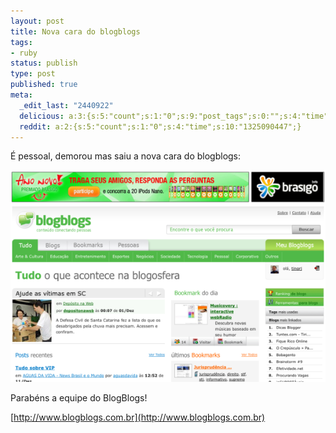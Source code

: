 ```yaml
---
layout: post
title: Nova cara do blogblogs
tags:
- ruby
status: publish
type: post
published: true
meta:
  _edit_last: "2440922"
  delicious: a:3:{s:5:"count";s:1:"0";s:9:"post_tags";s:0:"";s:4:"time";s:10:"1233900866";}
  reddit: a:2:{s:5:"count";s:1:"0";s:4:"time";s:10:"1325090447";}
---
```

É pessoal, demorou mas saiu a nova cara do blogblogs:

[ ![Nova cara do BlogBlogs](/images/posts/nova-cara-do-blogblogs.png) ](/images/posts/nova-cara-do-blogblogs.png)

Parabéns a equipe do BlogBlogs!

[http://www.blogblogs.com.br](http://www.blogblogs.com.br)
